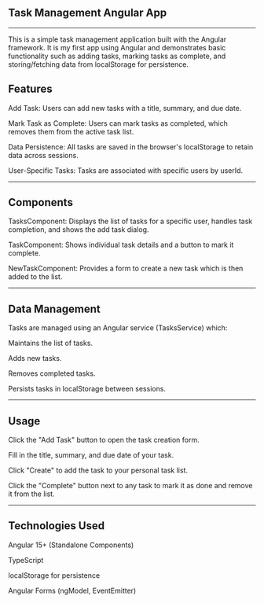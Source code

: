 ## Task Management Angular App

---

This is a simple task management application built with the Angular framework. It is my first app using Angular and demonstrates basic functionality such as adding tasks, marking tasks as complete, and storing/fetching data from localStorage for persistence.

## Features
Add Task: Users can add new tasks with a title, summary, and due date.

Mark Task as Complete: Users can mark tasks as completed, which removes them from the active task list.

Data Persistence: All tasks are saved in the browser's localStorage to retain data across sessions.

User-Specific Tasks: Tasks are associated with specific users by userId.

---

## Components

TasksComponent: Displays the list of tasks for a specific user, handles task completion, and shows the add task dialog.

TaskComponent: Shows individual task details and a button to mark it complete.

NewTaskComponent: Provides a form to create a new task which is then added to the list.

---

## Data Management

Tasks are managed using an Angular service (TasksService) which:

Maintains the list of tasks.

Adds new tasks.

Removes completed tasks.

Persists tasks in localStorage between sessions.

---

## Usage
Click the "Add Task" button to open the task creation form.

Fill in the title, summary, and due date of your task.

Click "Create" to add the task to your personal task list.

Click the "Complete" button next to any task to mark it as done and remove it from the list.

---

## Technologies Used
Angular 15+ (Standalone Components)

TypeScript

localStorage for persistence

Angular Forms (ngModel, EventEmitter)
